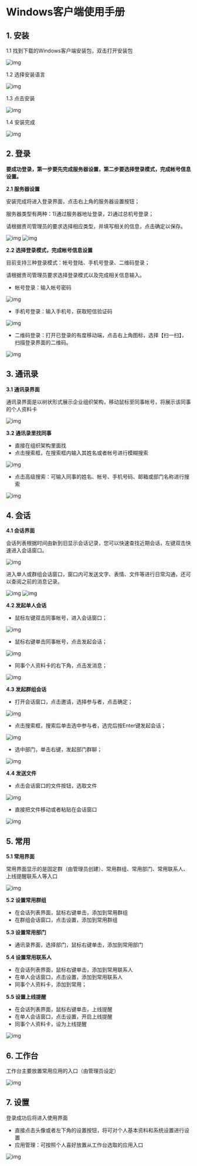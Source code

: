 # Windows客户端使用手册
## 1. 安装

1.1 找到下载的Windows客户端安装包，双击打开安装包

![img](img/image1.jpg)

1.2 选择安装语言

![img](img/image2.png)

1.3 点击安装

![img](img/image3.jpg)

1.4 安装完成

 ![img](img/image4.jpg)



 

## 2. 登录

**要成功登录，第一步要先完成服务器设置，第二步要选择登录模式，完成帐号信息设置。**

**2.1 服务器设置**

安装完成将进入登录界面，点击右上角的服务器设置按钮；

服务器类型有两种：1)通过服务器地址登录，2)通过总机号登录；

请根据贵司管理员的要求选择相应类型，并填写相关的信息，点击确定以保存。

![img](img/image5.jpg)
![img](img/image6.jpg)





**2.2 选择登录模式，完成帐号信息设置**

目前支持三种登录模式：帐号登陆、手机号登录、二维码登录；

请根据贵司管理员要求选择登录模式以及完成相关信息输入。



- 帐号登录：输入帐号密码

![img](img/image7.jpg)

- 手机号登录：输入手机号，获取短信验证码

![img](img/image8.jpg)

- 二维码登录：打开已登录的有度移动端，点击右上角图标，选择【扫一扫】，扫描登录界面的二维码。

![img](img/image9.jpg)

## 3. 通讯录



**3.1 通讯录界面**

通讯录界面是以树状形式展示企业组织架构，移动鼠标至同事帐号，将展示该同事的个人资料卡


![img](img/image10.jpg)



**3.2 通讯录里找同事**

- 直接在组织架构里面找
- 点击搜索框，在搜索框内输入其姓名或者帐号进行模糊搜索

![img](img/image11.jpg)

- 点击高级搜索：可输入同事的姓名、帐号、手机号码、邮箱或部门名称进行搜索

![img](img/image12.jpg)


## 4. 会话

**4.1 会话界面**

会话列表根据时间由新到旧显示会话记录，您可以快速查找近期会话，左键双击快速进入会话窗口。

![img](img/image13.jpg)

进入单人或群组会话窗口，窗口内可发送文字、表情、文件等进行日常沟通，还可以查阅之前的消息记录。

![img](img/image14.jpg)
![img](img/image15.jpg)

**4.2 发起单人会话**

- 鼠标左键双击同事帐号，进入会话窗口；

![img](img/image16.jpg)

- 鼠标右键单击同事帐号，点击发起会话；

![img](img/image17.jpg)

- 同事个人资料卡的右下角，点击发消息；

![img](img/image18.jpg)


**4.3 发起群组会话**



- 打开会话窗口，点击邀请，选择参与者，点击确定；

![img](img/image19.jpg)


- 点击搜索框，搜索后单击选中参与者，选完后按Enter键发起会话；

![img](img/image20.jpg)

- 选中部门，单击右键，发起部门群聊；

![img](img/image21.jpg)

**4.4 发送文件**

- 点击会话窗口的文件按钮，选取文件

![img](img/image22.jpg)

- 直接把文件移动或者粘贴在会话窗口

![img](img/image23.png)

## 5. 常用

**5.1 常用界面**

常用界面显示的是固定群（由管理员创建）、常用群组、常用部门、常用联系人、上线提醒联系人等入口

![img](img/image24.jpg)

**5.2 设置常用群组**

- 在会话列表界面，鼠标右键单击，添加到常用群组
- 在群组会话窗口，点击设置，添加到常用群组

**5.3 设置常用部门**

- 通讯录界面，选择部门，鼠标右键单击，添加到常用部门

**5.4 设置常用联系人**

- 在会话列表界面，鼠标右键单击，添加到常用联系人
- 在单人会话窗口，点击设置，添加到常用联系人
- 同事个人资料卡，添加到常用；

**5.5 设置上线提醒**

- 在会话列表界面，鼠标右键单击，上线提醒
- 在单人会话窗口，点击设置，开启上线提醒
- 同事个人资料卡，设为上线提醒

![img](img/image25.png)

## 6. 工作台

工作台主要放置常用应用的入口（由管理员设定）

![img](img/image26.jpg)

## 7. 设置

登录成功后将进入使用界面

- 直接点击头像或者左下角的设置按钮，将可对个人基本资料和系统设置进行设置
- 应用管理：可按照个人喜好放置从工作台选取的应用入口

![img](img/image27.jpg)




